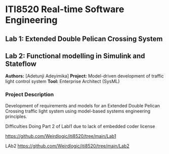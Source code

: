 # ITI8520 Real-time Software Engineering

## Lab 1: Extended Double Pelican Crossing System  
## Lab 2: Functional modelling in Simulink and Stateflow

**Authors:** [Adetunji Adeyimika]
**Project:** Model-driven development of traffic light control system
**Tool:** Enterprise Architect (SysML)

### Project Description
Development of requirements and models for an Extended Double Pelican Crossing traffic light system using model-based systems engineering principles.


Difficulties Doing Part 2 of Labl1 due to lack of embedded coder license

https://github.com/Weirdlogic/iti8520/tree/main/Lab1

LAb2 
https://github.com/Weirdlogic/iti8520/tree/main/Lab2